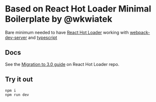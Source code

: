 # Based on React Hot Loader Minimal Boilerplate by @wkwiatek

Bare minimum needed to have [React Hot Loader](https://github.com/gaearon/react-hot-loader) working with [webpack-dev-server](https://github.com/webpack/webpack-dev-server) and [typescript](https://www.typescriptlang.org/) 

## Docs
See the [Migration to 3.0 guide](https://github.com/gaearon/react-hot-loader/tree/master/docs#migration-to-30) on React Hot Loader repo.

## Try it out
```
npm i
npm run dev
```
